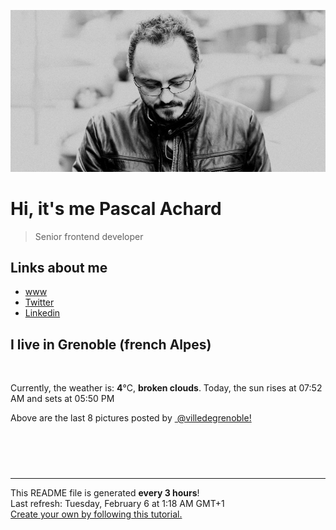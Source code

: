![Pascal Achard](./images/photo-pascal-achard.jpg)
# Hi, it's me Pascal Achard
> Senior frontend developer

## Links about me
- [www](https://www.pascal-achard.com)
- [Twitter](https://twitter.com/botmaster)
- [Linkedin](http://www.linkedin.com/in/pascal-achard)


## I live in Grenoble (french Alpes)
<img src="https://openweathermap.org/img/wn/04n@2x.png" alt="">

Currently, the weather is: **4**°C, **broken clouds**.
Today, the sun rises at 07:52 AM and sets at 05:50 PM

Above are the last 8 pictures posted by <a href="https://www.instagram.com/villedegrenoble/" target="_blank"><img alt="" src="https://upload.wikimedia.org/wikipedia/commons/thumb/e/e7/Instagram_logo_2016.svg/1024px-Instagram_logo_2016.svg.png" width="20"/> @villedegrenoble!</a>

<p style="display: flex; flex-wrap: wrap; gap: 20px;">
        <img src="https://cdn1.picuki.com/hosted-by-instagram/q/0exhNuNYnjBGZDHIdN5WmL9I2OUtAQxRNecaS7j0nyZiNxIsbHWB58ltwdev%7C%7CDlyKw1oASyLeD1l4o8vUVhWZFV4PEfaT7KITD1U5qSfUoCl0TNv%7C%7CJdnlb4yKnQbbHKv%7C%7C8EsOzjYMTIfQeoEH%7C%7Cbx7a8Koru5A2MGo1zRMrBC0GAG4fy3UPI7mslm3ayEv0Pxto0%7C%7CNylL9XkgKQcustHM+3dbEvL+M4Byp6JzSPkCj9ND1OHtpCa5BTB7Kz44KD6chYTJnLMatCjwZSQu82nwUIgDEHkupUKv8RM1v9EPp7TzN916+N8ZkIGRT2UFAjsm8lJnl6u+liDFbV+i2loP7nr6l527V68IkpKjCNekAPTN7XTtdIjHOYoJDl5KU9iYARLfI%7C%7CfhSp0fmYMSTKhx9liW4V+7Y+ahhCZwMz59igGYLYYme8qt86fx+VL2oBG5sUohqeCzKp1K3Wh%7C%7C9YOC7FstLF+TU+lqHnLp11MdAddELObKzcuAPQ==.jpeg" alt="" width="200"/>
        <img src="https://cdn1.picuki.com/hosted-by-instagram/q/0exhNuNYnjBGZDHIdN5WmL9I2OUtAQxRNecaS7j0nyZiNxIsbHWB58ltwdGn%7C%7CDh6Kwh9HS+LeD1j4IwqVlxQZFR9OEDbTraBSzZQ56udVYCq0DRv%7C%7CZJgnLYyKHIfbHKo8scoOzjYMTIfQeoEH%7C%7Cb2rvUT+vvwbTYNpi2TNLxCyQlWotfpUrJy9ZRzt52U1h+189JldAJZ+jtvdBFundPZlTIeAf3+Idp1orN2S%7C%7CkKmssTuqK%7C%7C1SO2ECMseW16GX6Rv5+HoOAAuiDpYGhpqzbheKc4EEMWggjrhEQ3l6gtmrywYKxVlKYH5YvzCmMDUjFKiCU%7C%7Ck8SqtQLsSUHv3EBQnjeel%7C%7CW+eqN29qrRI9GWcfzrgQeWe47uRZ4VCCtcU%7C%7CLdAgnaAuK7NttukNNtLcpC4w+F9l%7C%7CpdYTVmhx0WWMfoGaqW7BWBcKTx5C3+3ON2j%7C%7Cd9VNt.jpeg" alt="" width="200"/>
        <img src="https://cdn1.picuki.com/hosted-by-instagram/q/0exhNuNYnjBGZDHIdN5WmL9I2OUtAQxRNucaS7j0nyZiNxIsbHWB58ltwdev%7C%7CDlyKw1oASyLeD1k4YItVl1UZFV7O0fZTraITzdQ76+cXYCj1TVi%7C%7CZZjkrk2KXcYYX+n88MoOzjYMTIfQeoEH%7C%7Cbx7a8Koru5A2MEoyX9auctwCIPuM23TKNy2JAtrKSXjF20ptZ%7C%7CIjNLvG0jJ00m7NPfvnw1UvfPMc9g+PAnH%7C%7CEzhMQ65OftxguLIDolU2ZyJDuym7OMresstTaucTE1pkCIdvg4f1s%7C%7CoHSallAysY5z38j3coRq5v05sqjSc20CRjFGvT07vrC+gA3HRXmG63pL7Xrml56rQ+kJl9CjAbbOcZW7gSLDbOaTQf1DVSdfUMP3VXzFB6G0C+B%7C%7Cm6l5KtJG5kiGqBLkR5rO5EV1NiJpmx2EIrtBG%7C%7CLKy6uIxCThxDKL%7C%7CVFus5nqWZV%7C%7CjmFT8fqe4AImIX6VUJwZ.jpeg" alt="" width="200"/>
        <img src="https://cdn1.picuki.com/hosted-by-instagram/q/0exhNuNYnjBGZDHIdN5WmL9I2OUtAQxRNecaS7j0nyZiNxIsbHWB58ltwdGn%7C%7CDh6Kwh9HS+LeD1j4IovWFxXZFN6OE3aTLeISDZR562ZXe7N1zxv%7C%7CZ9ol7wwKXAZZX+t88UoVAmYdSgIGaYDG7uo%7C%7CesJ%7C%7CPnucjcFrjOMNbRKmDdttdCwFahlza4lsfe4kx2xu5xncG114WNxahlw5OLUqQUCSKn5PN1gpKZlR7pCjNcJ%7C%7Cb6jymu+H2xkfWx9Ez7RtI7V2dENhhzrdSFlqjHwAZY1LHMRiVbmu1shnZ8+iaO3A9VM4adov4aDfyACW2E2hjtfwZftgAHsSUGImUBRwT2Ej+b3ffZ79sXPBPW%7C%7CRNrl6yOTRJfSDKxneH5YMK%7C%7CcdhLqEtihSs1chZh+TNxaxwik%7C%7CTGbRqPl7VV+AWgc1hfZVcUlELuiyqyb4X7U32WM81Jvxg==.jpeg" alt="" width="200"/>
        <img src="https://cdn1.picuki.com/hosted-by-instagram/q/0exhNuNYnjBGZDHIdN5WmL9I2OUtAQxRNecaS7j0nyZiNxIsbHWB58ltwdev%7C%7CDlyKw1oASyLeD1j5o8iV11VZFV7Ok3bTLaPTzdc7amcVoCg1jdm8JZikLs1LXIWZ3Sr88EoOzjYMTIfQeoEH%7C%7Cbx7a8Koru5A2MGo1zRMrBC0GAG4fy3UPI7mslm3ayEv0Pxto0%7C%7CNylL9XkgKQcustHM+3dbEvL+M4Byp6JzSPkCj9ND1OHtpCa5BTB7Kzg4KD6chYTJnLMHjCTdUDEw8ka0F4gDdmIQjnLj8RM1v9EPp7TzN916+N8ZkIGRT2UFAjsm8lJnl6u+liDFbV+i2loP7nr6l56rW68IrJbqCseeB%7C%7CbjzzbvSrbHOYoJDl5KU9iYARLfI%7C%7CfhSp0fmYMSTKhx9liUwSyKW7Ph5AR3ISNrmmPSArRdRvm53PeWwlGCui60tRUPl5mcQZRY0ltiw4OC7FstLF+TVuttHnLp11MdAddELObKzcuAPQ==.jpeg" alt="" width="200"/>
        <img src="https://cdn1.picuki.com/hosted-by-instagram/q/0exhNuNYnjBGZDHIdN5WmL9I2OUtAQxRNecaS7j0nyZiNxIsbHWB58ltwdev%7C%7CDlyKw1oASyLeD1j5o8iVFVVZFV7OkLcQbGITzdd6qyZXYCr0zdh8ZZlnLozJXMZbHOu9scqOzjYMTIfQeoEH%7C%7Cbx7a8Koru5A2MGo1zRMrBC0GAG4fy3UPI7mslm3ayEv0Pxto0%7C%7CNylL9XkgKQcustHM+3dbEvL+M4Byp6JzSPkCj9ND1OHtpCa5BTB7Kz04KD6chYTJnLMogiXrcRc8yjmKVIgDEEBPlnOe8RM1v9EPp7TzN916+N8ZkIGRT2UFAjsm8lJnl6u+liDFbV+i2loP7nr6l567R+QLrLSkCOm0T%7C%7Cbz7TbuSpDEOZoJDl5KU9iYARLfI%7C%7CfhSp0fmYMSTKhx9liRyVPldqj10Th3MjQajS65IbRfQcW317XwpEiDtgLatD0wxcnqauNWzH1704OC7FstLF+TUp5pHnLp11MdAddELObKzcuAPQ==.jpeg" alt="" width="200"/>
        <img src="https://cdn1.picuki.com/hosted-by-instagram/q/0exhNuNYnjBGZDHIdN5WmL9I2OUtAQxRNecaS7j0nyZiNxIsbHWB58ltwdev%7C%7CDlyKw1oASyLeD1j5ogtUVlYZFV7OkfbTL2ATDlV7q2bXICr1jRl9pBjl7gyLXUWZHSt8MVDCnicKyVHDe0AUq%7C%7Cm6vZNuKyBOTUAyXCUMLQKnmICjtCsCOwlktcf7KG4iF+44ooiMDxN4Gosak84rsuL52tEWvrxfMh2pqV5CLkJnoE65ezRmCSsTDx6LShBGTOgtYPCws0SrTfJYDgd01OWZpF2J1Y8skP9shI8760BudShZJpM+N8ZkObUT2RaCCE+4R1pr5e8lCvIV2usxh5%7C%7C2UmG74e2ZdA8i8TdAfTJev%7C%7CImQzKZanxJf4feT9cJLKEHlzfIqL7Uo5WntYfTMdv0Xqi+y+Vfbb25SxHXAZohiC4D6F1W9a7l4iFx2GG2xeNtB4xhOqIbZFr2k9stMqItFAuWiqSIZpufQvY2m8xG9odKbyby8qC.jpeg" alt="" width="200"/>
        <img src="https://cdn1.picuki.com/hosted-by-instagram/q/0exhNuNYnjBGZDHIdN5WmL9I2OUtAQxRNecaS7j0nyZiNxIsbHWB58ltwdGn%7C%7CDh6Kwh9HS+LeD1i44MrUFRWZFN9OkfcSraBTThS766ZXe3N1TRh%7C%7CJ9llboyLnQXY3Kp8sctUwmYdSgIGaYDG7uo%7C%7CesJ%7C%7CPnucjcFrjOMNbRKmDdttdCwFahlza4lsfe4kx2xu5xncG114WNxahlw5OLUqQUCSKn5PN1gpKZlR7pCjNcJ%7C%7Cb6jymu+H2xkfWx9Ez7RtI7V2dENhhzrdSFlqjH3AZY1LHMRiVbmsjgUo9sZrYquYYZM4cEWo%7C%7CHcaSACW2E2hjtfwZftgAHsSUGImUBRwT2Ej+b3ffZ79sXPBPW+Zejk6RHHOLjpOalvWlACP%7C%7C%7C%7CZQ27zDPOADNpPkqxkJPdY0Qe4oyG8RL7f7VV+AWgc1hfZVMFREbuiyqyb4X7U32WM81Jvxg==.jpeg" alt="" width="200"/>
</p>

------------
<p>This README file is generated <b>every 3 hours</b>!
    <br />Last refresh: Tuesday, February 6 at 1:18 AM GMT+1
    <br /><a href="https://medium.com/@th.guibert/how-to-create-a-self-updating-readme-md-for-your-github-profile-f8b05744ca91">Create your own by following this tutorial.</a>
</p>
<p><a href="https://github.com/botmaster/botmaster/actions/workflows/main.yaml"><img alt="" src="https://github.com/botmaster/botmaster/actions/workflows/main.yaml/badge.svg" /></a></p>

